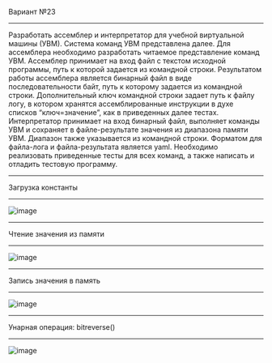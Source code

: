 Вариант №23

-------------------------------------------------

Разработать ассемблер и интерпретатор для учебной виртуальной машины 
(УВМ). Система команд УВМ представлена далее. 
Для ассемблера необходимо разработать читаемое представление команд 
УВМ. Ассемблер принимает на вход файл с текстом исходной программы, путь к 
которой задается из командной строки. Результатом работы ассемблера является 
бинарный файл в виде последовательности байт, путь к которому задается из 
командной строки. Дополнительный ключ командной строки задает путь к файлу
логу, в котором хранятся ассемблированные инструкции в духе списков 
“ключ=значение”, как в приведенных далее тестах. 
Интерпретатор принимает на вход бинарный файл, выполняет команды УВМ 
и сохраняет в файле-результате значения из диапазона памяти УВМ. Диапазон 
также указывается из командной строки. 
Форматом для файла-лога и файла-результата является yaml. 
Необходимо реализовать приведенные тесты для всех команд, а также 
написать и отладить тестовую программу.

-------------------------------------------------

Загрузка константы 

-------------------------------------------------

![image](https://github.com/user-attachments/assets/679dcd16-a704-4259-9bc5-d708303412cf)


-------------------------------------------------
Чтение значения из памяти

-------------------------------------------------

![image](https://github.com/user-attachments/assets/72cbd0e5-dd5e-4e2e-b72d-90b2ba3d8ac8)

-------------------------------------------------
Запись значения в память 

-------------------------------------------------

![image](https://github.com/user-attachments/assets/ee0d19a8-5373-4cb5-bf8b-7bf9801ecdaf)

-------------------------------------------------
Унарная операция: bitreverse()

-------------------------------------------------

![image](https://github.com/user-attachments/assets/8fb9c2f7-be85-48d3-9d20-2aee6b20b382)
